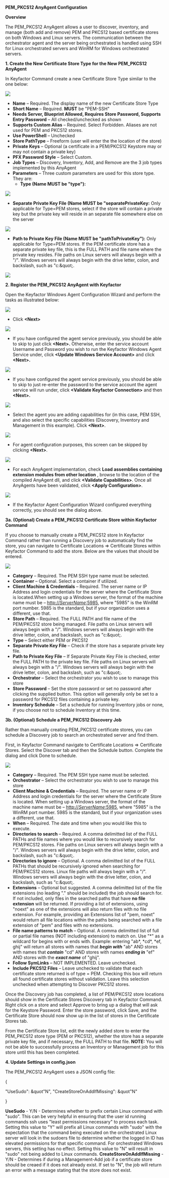 **PEM_PKCS12 AnyAgent Configuration**

**Overview**

The PEM_PKCS12 AnyAgent allows a user to discover, inventory, and manage (both add and remove) PEM and PKCS12 based certificate stores on both Windows and Linux servers. The communication between the orchestrator agent and the server being orchestrated is handled using SSH for Linux orchestrated servers and WinRM for Windows orchestrated servers.

**1. Create the New Certificate Store Type for the New PEM_PKCS12 AnyAgent**

In Keyfactor Command create a new Certificate Store Type similar to the one below:

![](Images/Image1.png)

- **Name** – Required. The display name of the new Certificate Store Type
- **Short Name** – Required. **MUST** be &quot;PEM-SSH&quot;
- **Needs Server, Blueprint Allowed, Requires Store Password, Supports Entry Password** – All checked/unchecked as shown
- **Supports Custom Alias** – Required. Select Forbidden. Aliases are not used for PEM and PKCS12 stores.
- **Use PowerShell** – Unchecked
- **Store PathType** – Freeform (user will enter the the location of the store)
- **Private Keys** – Optional (a certificate in a PEM/PKCS12 Keystore may or may not contain a private key)
- **PFX Password Style** – Select Custom.
- **Job Types** – Discovery, Inventory, Add, and Remove are the 3 job types implemented by this AnyAgent
- **Parameters** – Three custom parameters are used for this store type. They are:
  - **Type (Name MUST be &quot;type&quot;):**

![](Images/Image2.png)

  - **Separate Private Key File (Name MUST be &quot;separatePrivateKey:** Only applicable for Type=PEM stores, select if the store will contain a private key but the private key will reside in an separate file somewhere else on the server

![](Images/Image3.png)

  - **Path to Private Key File (Name MUST be &quot;pathToPrivateKey&quot;):** Only applicable for Type=PEM stores. If the PEM certificate store has a separate private key file, this is the FULL PATH and file name where the private key resides. File paths on Linux servers will always begin with a &quot;/&quot;. Windows servers will always begin with the drive letter, colon, and backslash, such as &quot;c:\&quot;.

![](Images/Image4.png)

**2. Register the PEM_PKCS12 AnyAgent with Keyfactor**

Open the Keyfactor Windows Agent Configuration Wizard and perform the tasks as illustrated below:

![](Images/Image5.png)

- Click **\<Next\>**

![](Images/Image6.png)

- If you have configured the agent service previously, you should be able to skip to just click **\<Next\>.** Otherwise, enter the service account Username and Password you wish to run the Keyfactor Windows Agent Service under, click **\<Update Windows Service Account\>** and click **\<Next\>.**

![](Images/Image7.png)

- If you have configured the agent service previously, you should be able to skip to just re-enter the password to the service account the agent service will run under, click **\<Validate Keyfactor Connection\>** and then **\<Next\>.**

![](Images/Image8.png)

- Select the agent you are adding capabilities for (in this case, PEM SSH, and also select the specific capabilities (Discovery, Inventory and Management in this example). Click **\<Next\>**.

![](Images/Image9.png)

- For agent configuration purposes, this screen can be skipped by clicking **\<Next\>**.

![](Images/Image10.png)

- For each AnyAgent implementation, check **Load assemblies containing extension modules from other location** , browse to the location of the compiled AnyAgent dll, and click **\<Validate Capabilities\>**. Once all AnyAgents have been validated, click **\<Apply Configuration\>**.

![](Images/Image11.png)

- If the Keyfactor Agent Configuration Wizard configured everything correctly, you should see the dialog above.

**3a. (Optional) Create a PEM_PKCS12 Certificate Store within Keyfactor Command**

If you choose to manually create a PEM_PKCS12 store In Keyfactor Command rather than running a Discovery job to automatically find the store, you can navigate to Certificate Locations =\> Certificate Stores within Keyfactor Command to add the store. Below are the values that should be entered.

![](Images/Image12.png)

- **Category** – Required. The PEM SSH type name must be selected.
- **Container** – Optional. Select a container if utilized.
- **Client Machine &amp; Credentials** – Required. The server name or IP Address and login credentials for the server where the Certificate Store is located.When setting up a Windows server, the format of the machine name must be – [http://_ServerName_:5985](http://ServerName:5985/), where &quot;5985&quot; is the WinRM port number. 5985 is the standard, but if your organization uses a different, use that.
- **Store Path** – Required. The FULL PATH and file name of the PEM/PKCS12 store being managed. File paths on Linux servers will always begin with a &quot;/&quot;. Windows servers will always begin with the drive letter, colon, and backslash, such as &quot;c:\&quot;.
- **Type** – Select either PEM or PKCS12
- **Separate Private Key File** – Check if the store has a separate private key file.
- **Path to Private Key File** – If Separate Private Key File is checked, enter the FULL PATH to the private key file. File paths on Linux servers will always begin with a &quot;/&quot;. Windows servers will always begin with the drive letter, colon, and backslash, such as &quot;c:\&quot;.
- **Orchestrator** – Select the orchestrator you wish to use to manage this store
- **Store Password** – Set the store password or set no password after clicking the supplied button. This option will generally only be set to a password for PKCS12 files containing a private key.
- **Inventory Schedule** – Set a schedule for running Inventory jobs or none, if you choose not to schedule Inventory at this time.

**3b. (Optional) Schedule a PEM_PKCS12 Discovery Job**

Rather than manually creating PEM_PKCS12 certificate stores, you can schedule a Discovery job to search an orchestrated server and find them.

First, in Keyfactor Command navigate to Certificate Locations =\> Certificate Stores. Select the Discover tab and then the Schedule button. Complete the dialog and click Done to schedule.

![](Images/Image13.png)

- **Category** – Required. The PEM SSH type name must be selected.
- **Orchestrator** – Select the orchestrator you wish to use to manage this store
- **Client Machine &amp; Credentials** – Required. The server name or IP Address and login credentials for the server where the Certificate Store is located. When setting up a Windows server, the format of the machine name must be – [http://_ServerName_:5985](http://ServerName:5985/), where &quot;5985&quot; is the WinRM port number. 5985 is the standard, but if your organization uses a different, use that.
- **When** – Required. The date and time when you would like this to execute.
- **Directories to search** – Required. A comma delimitted list of the FULL PATHs and file names where you would like to recursively search for PEM/PKCS12 stores. File paths on Linux servers will always begin with a &quot;/&quot;. Windows servers will always begin with the drive letter, colon, and backslash, such as &quot;c:\&quot;.
- **Directories to ignore** – Optional. A comma delimitted list of the FULL PATHs that should be recursively ignored when searching for PEM/PKCS12 stores. Linux file paths will always begin with a &quot;/&quot;. Windows servers will always begin with the drive letter, colon, and backslash, such as &quot;c:\&quot;.
- **Extensions** – Optional but suggested. A comma delimitted list of the file extensions (no leading &quot;.&quot; should be included) the job should search for. If not included, only files in the searched paths that have **no file extension** will be returned. If providing a list of extensions, using &quot;noext&quot; as one of the extensions will also return files with no file extension. For example, providing an Extensions list of &quot;pem, noext&quot; would return all file locations within the paths being searched with a file extension of &quot;pem&quot; and files with no extensions.
- **File name patterns to match** – Optional. A comma delimitted list of full or partial file names (NOT including extension) to match on.  Use "\*" as a wildcard for begins with or ends with.  Example: entering "ab\*, \*cd\*, \*ef, ghij" will return all stores with names that _**begin with**_ "ab" AND stores with names that _**contain**_ "cd" AND stores with names _**ending in**_ "ef" AND stores with the _**exact name**_ of "ghij".
- **Follow SymLinks** – NOT IMPLEMENTED. Leave unchecked.
- **Include PKCS12 Files** – Leave unchecked to validate that each certificate store returned is of type = PEM. Checking this box will return all found certificate stores without validation. Leave this selection unchecked when attempting to Discover PKCS12 stores.

Once the Discovery job has completed, a list of PEM/PKCS12 store locations should show in the Certificate Stores Discovery tab in Keyfactor Command. Right click on a store and select Approve to bring up a dialog that will ask for the Keystore Password. Enter the store password, click Save, and the Certificate Store should now show up in the list of stores in the Certificate Stores tab.

From the Certificate Store list, edit the newly added store to enter the PEM_PKCS12 store type (PEM or PKCS12), whether the store has a separate private key file, and if necessary, the FULL PATH to that file. **NOTE:** You will not be able to successfully process an Inventory or Management job for this store until this has been completed.

**4. Update Settings in config.json**

The PEM_PKCS12 AnyAgent uses a JSON config file:

{

&quot;UseSudo&quot;: &quot&quot;N&quot;,
&quot;CreateStoreOnAddIfMissing&quot;: &quot&quot;N&quot;

}

**UseSudo** - Y/N - Determines whether to prefix certain Linux command with &quot;sudo&quot;. This can be very helpful in ensuring that the user id running commands ssh uses &quot;least permissions necessary&quot; to process each task. Setting this value to &quot;Y&quot; will prefix all Linux commands with &quot;sudo&quot; with the expectation that the command being executed on the orchestrated Linux server will look in the sudoers file to determine whether the logged in ID has elevated permissions for that specific command. For orchestrated Windows servers, this setting has no effect. Setting this value to &quot;N&quot; will result in &quot;sudo&quot; not being added to Linux commands.
**CreateStoreOnAddIfMissing** - Y/N - Determines if during a Management-Add job if a certificate store should be creaed if it does not already exist.  If set to "N", the job will return an error with a message stating that the store does not exist. 